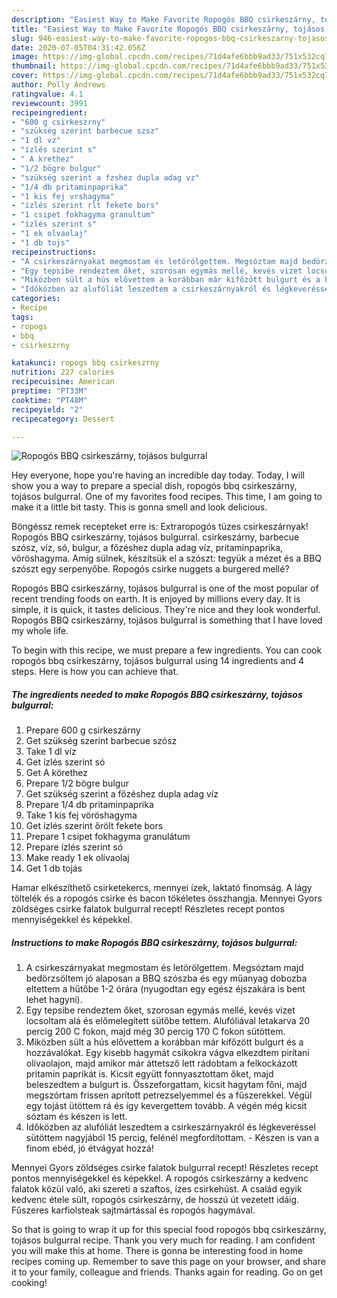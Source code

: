 ```yaml
---
description: "Easiest Way to Make Favorite Ropogós BBQ csirkeszárny, tojásos bulgurral"
title: "Easiest Way to Make Favorite Ropogós BBQ csirkeszárny, tojásos bulgurral"
slug: 946-easiest-way-to-make-favorite-ropogos-bbq-csirkeszarny-tojasos-bulgurral
date: 2020-07-05T04:31:42.056Z
image: https://img-global.cpcdn.com/recipes/71d4afe6bbb9ad33/751x532cq70/ropogos-bbq-csirkeszarny-tojasos-bulgurral-recept-foto.jpg
thumbnail: https://img-global.cpcdn.com/recipes/71d4afe6bbb9ad33/751x532cq70/ropogos-bbq-csirkeszarny-tojasos-bulgurral-recept-foto.jpg
cover: https://img-global.cpcdn.com/recipes/71d4afe6bbb9ad33/751x532cq70/ropogos-bbq-csirkeszarny-tojasos-bulgurral-recept-foto.jpg
author: Polly Andrews
ratingvalue: 4.1
reviewcount: 3991
recipeingredient:
- "600 g csirkeszrny"
- "szükség szerint barbecue szsz"
- "1 dl vz"
- "ízlés szerint s"
- " A krethez"
- "1/2 bögre bulgur"
- "szükség szerint a fzshez dupla adag vz"
- "1/4 db pritaminpaprika"
- "1 kis fej vrshagyma"
- "ízlés szerint rlt fekete bors"
- "1 csipet fokhagyma granultum"
- "ízlés szerint s"
- "1 ek olvaolaj"
- "1 db tojs"
recipeinstructions:
- "A csirkeszárnyakat megmostam és letörölgettem. Megsóztam majd bedörzsöltem jó alaposan a BBQ szószba és egy műanyag dobozba eltettem a hűtőbe 1-2 órára (nyugodtan egy egész éjszakára is bent lehet hagyni)."
- "Egy tepsibe rendeztem őket, szorosan egymás mellé, kevés vizet locsoltam alá és előmelegített sütőbe tettem. Alufóliával letakarva 20 percig 200 C fokon, majd még 30 percig 170 C fokon sütöttem."
- "Miközben sült a hús elővettem a korábban már kifőzött bulgurt és a hozzávalókat. Egy kisebb hagymát csíkokra vágva elkezdtem pirítani olívaolajon, majd amikor már áttetsző lett rádobtam a felkockázott pritamin paprikát is. Kicsit együtt fonnyasztottam őket, majd beleszedtem a bulgurt is. Összeforgattam, kicsit hagytam főni, majd megszórtam frissen aprított petrezselyemmel és a fűszerekkel. Végül egy tojást ütöttem rá és így kevergettem tovább. A végén még kicsit sóztam és készen is lett."
- "Időközben az alufóliát leszedtem a csirkeszárnyakról és légkeveréssel sütöttem nagyjából 15 percig, felénél megfordítottam. Készen is van a finom ebéd, jó étvágyat hozzá!"
categories:
- Recipe
tags:
- ropogs
- bbq
- csirkeszrny

katakunci: ropogs bbq csirkeszrny 
nutrition: 227 calories
recipecuisine: American
preptime: "PT33M"
cooktime: "PT48M"
recipeyield: "2"
recipecategory: Dessert

---
```



![Ropogós BBQ csirkeszárny, tojásos bulgurral](https://img-global.cpcdn.com/recipes/71d4afe6bbb9ad33/751x532cq70/ropogos-bbq-csirkeszarny-tojasos-bulgurral-recept-foto.jpg)

Hey everyone, hope you're having an incredible day today. Today, I will show you a way to prepare a special dish, ropogós bbq csirkeszárny, tojásos bulgurral. One of my favorites food recipes. This time, I am going to make it a little bit tasty. This is gonna smell and look delicious.

Böngéssz remek recepteket erre is: Extraropogós tüzes csirkeszárnyak! Ropogós BBQ csirkeszárny, tojásos bulgurral. csirkeszárny, barbecue szósz, víz, só, bulgur, a főzéshez dupla adag víz, pritaminpaprika, vöröshagyma. Amíg sülnek, készítsük el a szószt: tegyük a mézet és a BBQ szószt egy serpenyőbe. Ropogós csirke nuggets a burgered mellé?

Ropogós BBQ csirkeszárny, tojásos bulgurral is one of the most popular of recent trending foods on earth. It is enjoyed by millions every day. It is simple, it is quick, it tastes delicious. They're nice and they look wonderful. Ropogós BBQ csirkeszárny, tojásos bulgurral is something that I have loved my whole life.


To begin with this recipe, we must prepare a few ingredients. You can cook ropogós bbq csirkeszárny, tojásos bulgurral using 14 ingredients and 4 steps. Here is how you can achieve that.

<!--inarticleads1-->

##### The ingredients needed to make Ropogós BBQ csirkeszárny, tojásos bulgurral:

1. Prepare 600 g csirkeszárny
1. Get szükség szerint barbecue szósz
1. Take 1 dl víz
1. Get ízlés szerint só
1. Get  A körethez
1. Prepare 1/2 bögre bulgur
1. Get szükség szerint a főzéshez dupla adag víz
1. Prepare 1/4 db pritaminpaprika
1. Take 1 kis fej vöröshagyma
1. Get ízlés szerint őrölt fekete bors
1. Prepare 1 csipet fokhagyma granulátum
1. Prepare ízlés szerint só
1. Make ready 1 ek olívaolaj
1. Get 1 db tojás


Hamar elkészíthető csirketekercs, mennyei ízek, laktató finomság. A lágy töltelék és a ropogós csirke és bacon tökéletes összhangja. Mennyei Gyors zöldséges csirke falatok bulgurral recept! Részletes recept pontos mennyiségekkel és képekkel. 

<!--inarticleads2-->

##### Instructions to make Ropogós BBQ csirkeszárny, tojásos bulgurral:

1. A csirkeszárnyakat megmostam és letörölgettem. Megsóztam majd bedörzsöltem jó alaposan a BBQ szószba és egy műanyag dobozba eltettem a hűtőbe 1-2 órára (nyugodtan egy egész éjszakára is bent lehet hagyni).
1. Egy tepsibe rendeztem őket, szorosan egymás mellé, kevés vizet locsoltam alá és előmelegített sütőbe tettem. Alufóliával letakarva 20 percig 200 C fokon, majd még 30 percig 170 C fokon sütöttem.
1. Miközben sült a hús elővettem a korábban már kifőzött bulgurt és a hozzávalókat. Egy kisebb hagymát csíkokra vágva elkezdtem pirítani olívaolajon, majd amikor már áttetsző lett rádobtam a felkockázott pritamin paprikát is. Kicsit együtt fonnyasztottam őket, majd beleszedtem a bulgurt is. Összeforgattam, kicsit hagytam főni, majd megszórtam frissen aprított petrezselyemmel és a fűszerekkel. Végül egy tojást ütöttem rá és így kevergettem tovább. A végén még kicsit sóztam és készen is lett.
1. Időközben az alufóliát leszedtem a csirkeszárnyakról és légkeveréssel sütöttem nagyjából 15 percig, felénél megfordítottam. - Készen is van a finom ebéd, jó étvágyat hozzá!


Mennyei Gyors zöldséges csirke falatok bulgurral recept! Részletes recept pontos mennyiségekkel és képekkel. A ropogós csirkeszárny a kedvenc falatok közül való, aki szereti a szaftos, ízes csirkehúst. A család egyik kedvenc étele sült, ropogós csirkeszárny, de hosszú út vezetett idáig. Fűszeres karfiolsteak sajtmártással és ropogós hagymával. 

So that is going to wrap it up for this special food ropogós bbq csirkeszárny, tojásos bulgurral recipe. Thank you very much for reading. I am confident you will make this at home. There is gonna be interesting food in home recipes coming up. Remember to save this page on your browser, and share it to your family, colleague and friends. Thanks again for reading. Go on get cooking!
